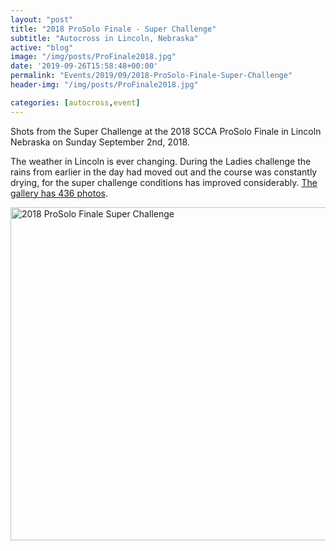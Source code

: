 ```yaml
---
layout: "post"
title: "2018 ProSolo Finale - Super Challenge"
subtitle: "Autocross in Lincoln, Nebraska"
active: "blog"
image: "/img/posts/ProFinale2018.jpg"
date: '2019-09-26T15:58:48+00:00'
permalink: "Events/2019/09/2018-ProSolo-Finale-Super-Challenge"
header-img: "/img/posts/ProFinale2018.jpg"

categories: [autocross,event]
---
```

Shots from the Super Challenge at the 2018 SCCA ProSolo Finale in Lincoln Nebraska on Sunday September 2nd, 2018.

The weather in Lincoln is ever changing. During the Ladies challenge the rains from earlier in the day had moved out and the course was constantly drying, for the super challenge conditions has improved considerably.&nbsp;<a href="https://www.flickr.com/photos/chammond/albums/72157697956036072" target="_blank">The gallery has 436&nbsp;photos</a>.

<a data-flickr-embed="true" data-footer="true" data-header="true" href="https://www.flickr.com/photos/chammond/albums/72157697956036072" title="2018 ProSolo Finale Super Challenge"><img alt="2018 ProSolo Finale Super Challenge" height="533" src="https://live.staticflickr.com/1885/29647800617_fd10a1c069_c.jpg" width="800" /></a><script async src="https://embedr.flickr.com/assets/client-code.js" charset="utf-8"></script>
